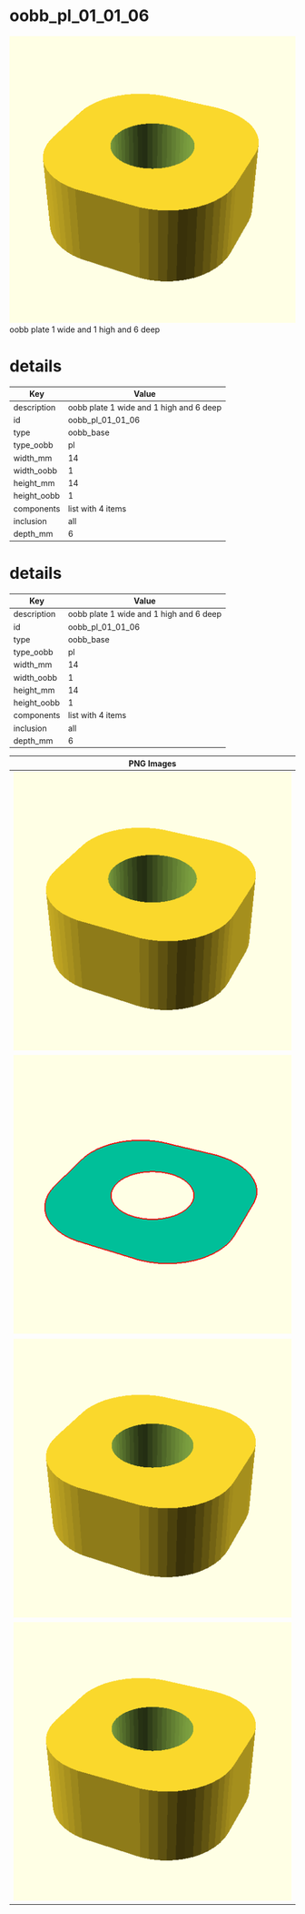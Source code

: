 # oobb_pl_01_01_06  
![true.png](true.png)  
oobb plate 1 wide and 1 high and 6 deep
# details
| Key         | Value                                                                                                                                                                                                                                                                                                                                                              |
| ----------- | ------------------------------------------------------------------------------------------------------------------------------------------------------------------------------------------------------------------------------------------------------------------------------------------------------------------------------------------------------------------ |
| description | oobb plate 1 wide and 1 high and 6 deep                                                                                                                                                                                                                                                                                                                            |
| id          | oobb_pl_01_01_06                                                                                                                                                                                                                                                                                                                                                   |
| type        | oobb_base                                                                                                                                                                                                                                                                                                                                                          |
| type_oobb   | pl                                                                                                                                                                                                                                                                                                                                                                 |
| width_mm    | 14                                                                                                                                                                                                                                                                                                                                                                 |
| width_oobb  | 1                                                                                                                                                                                                                                                                                                                                                                  |
| height_mm   | 14                                                                                                                                                                                                                                                                                                                                                                 |
| height_oobb | 1                                                                                                                                                                                                                                                                                                                                                                  |
| components  | list with 4 items                                                                                                                                                                                                                                                                                                                                                  |
| inclusion   | all                                                                                                                                                                                                                                                                                                                                                                |
| depth_mm    | 6                                                                                                                                                                                                                                                                                                                                                                  |

# details
| Key         | Value                                                                                                                                                                                                                                                                                                                                                              |
| ----------- | ------------------------------------------------------------------------------------------------------------------------------------------------------------------------------------------------------------------------------------------------------------------------------------------------------------------------------------------------------------------ |
| description | oobb plate 1 wide and 1 high and 6 deep                                                                                                                                                                                                                                                                                                                            |
| id          | oobb_pl_01_01_06                                                                                                                                                                                                                                                                                                                                                   |
| type        | oobb_base                                                                                                                                                                                                                                                                                                                                                          |
| type_oobb   | pl                                                                                                                                                                                                                                                                                                                                                                 |
| width_mm    | 14                                                                                                                                                                                                                                                                                                                                                                 |
| width_oobb  | 1                                                                                                                                                                                                                                                                                                                                                                  |
| height_mm   | 14                                                                                                                                                                                                                                                                                                                                                                 |
| height_oobb | 1                                                                                                                                                                                                                                                                                                                                                                  |
| components  | list with 4 items                                                                                                                                                                                                                                                                                                                                                  |
| inclusion   | all                                                                                                                                                                                                                                                                                                                                                                |
| depth_mm    | 6                                                                                                                                                                                                                                                                                                                                                                  |

| PNG Images |
| --- |
| ![3dpr.png](3dpr.png) |
| ![laser-flat.png](laser-flat.png) |
| ![laser.png](laser.png) |
| ![true.png](true.png) |

